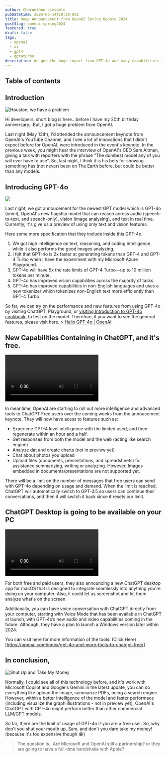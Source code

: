 ```yaml
---
author: Charunthon Limseelo
pubDatetime: 2024-05-14T10:30:00Z
title: Huge Announcement from OpenAI Spring Update 2024
postSlug: openai-spring2024
featured: true
draft: false
tags:
  - openai
  - ai
  - gpt4
  - gpt4turbo
description: We got the huge impact from GPT-4o and many capabilities those we totally expected from it.
---
```


## Table of contents

## Introduction

![Houston, we have a problem](https://media.tenor.com/6xd1kGTGV-EAAAAe/houston-we-have-a-problem-tom-hanks.png)

Hi developers, short blog is here...before I have my 20th birthday anniversary...But, I got a huge problem from OpenAI.

Last night (May 13th), I'd attended the announcement keynote from OpenAI's YouTube Channel, and I see a lot of innovations that I didn't expect before for OpenAI, were introduced in the event's keynote. In the previous week, you might hear the interview of OpenAI's CEO Sam Altman, giving a talk with reporters with the phrase "The dumbest model any of you will ever have to use". So, last night, I think it is his bets for showing something has (not never) been on The Earth before, but could be better than any models.

## Introducing GPT-4o

![](https://bgr.com/wp-content/uploads/2024/05/chatgpt-gpt-4o.jpg?quality=82&strip=all)

Last night, we got annoucement for the newest GPT model which is GPT-4o (omni), OpenAI's new flagship model that can reason across audio (speech-to-text, and speech-only), vision (image analysing), and text in real time. Currently, it's give us a preview of using only text and vision features.

Here some more specification that they include inside this GPT-4o:

1. We got high intelligence on text, reasoning, and coding intelligence, while it also performs the good images analyzing.
2. I felt that GPT-4o is 2x faster at generating tokens than GPT-4 and GPT-4 Turbo when I have the experiment with my Microsoft Azure Playground.
3. GPT-4o will have 5x the rate limits of GPT-4 Turbo—up to 10 million tokens per minute.
4. GPT-4o has improved vision capabilities across the majority of tasks.
5. GPT-4o has improved capabilities in non-English languages and uses a new tokenizer which tokenizes non-English text more efficiently than GPT-4 Turbo

So far, we can try on the performance and new features from using GPT-4o by visiting ChatGPT, Playground, or [visiting Introduction to GPT-4o cookbook](https://cookbook.openai.com/examples/gpt4o/introduction_to_gpt4o), to test on the model. Therefore, it you want to see the general features, please visit here. > [Hello GPT-4o | OpenAI](https://openai.com/index/hello-gpt-4o/)

## New Capabilities Containing in ChatGPT, and it's free.

<video width="" height="" controls loop>
  <source src="https://videos.ctfassets.net/kftzwdyauwt9/693OcNYd5oVeQcPE7mjE7y/9c8f48c05fdd033f906ed5d9b0acdc80/CleanShot_2024-05-12_at_22.mp4" type="video/mp4">
</video>

In meantime, OpenAI are starting to roll out more intelligence and advanced tools to ChatGPT Free users over the coming weeks from the annoucement keynote. They will now have acess to features such as:

- Experiene GPT-4 level intelligence with the limited used, and then regenerate within an hour and a half.
- Get responses from both the model and the web (acting like search engine)
- Analyze dat and create charts (not in preview yet)
- Chat about photos you upload
- Upload files (documents, presentations, and spreadsheets) for assistance summarizing, writing or analyzing. However, Images embedded in documents/presentations are not supported yet.

There will be a limit on the number of messages that free users can send with GPT-4o depending on usage and demand. When the limit is reached, ChatGPT will automatically switch to GPT-3.5 so users can continue their conversations, and then it will switch it back since it resets our limit.

## ChatGPT Desktop is going to be available on your PC

<video width="" height="" controls loop>
  <source src="https://videos.ctfassets.net/kftzwdyauwt9/7n0KpQhRuMjXktVdkls59B/c8f9215d4ece3a37baf1303fd48e81f6/7_DesktopLauncher.mp4" type="video/mp4">
</video>

For both free and paid users, they also announcing a new ChatGPT desktop app for macOS that is designed to integrate seamlessly into anything you're doing on your computer. Also, it could let us screenshot and let them analyze what's on the screen.

Additionally, you can have voice conversation with ChatGPT directly from your computer, starting with Voice Mode that has been available in ChatGPT at launch, with GPT-4o’s new audio and video capabilities coming in the future. Although, they have a plan to launch a Windows version later within 2024.

You can visit here for more information of the tools: (Click Here)[https://openai.com/index/gpt-4o-and-more-tools-to-chatgpt-free/]

## In conclusion,

![Shut Up and Take My Money](https://imgflip.com/s/meme/Shut-Up-And-Take-My-Money-Fry.jpg)

Normally, I could see all of this technology before, and it's work with Microsoft Copilot and Google's Gemini in the latest update, you can do everything like upload the image, summarize PDFs, being a search engine. However, within a better intelligence of the model and faster performace (including visualize the graph illustrations - not in preview yet), OpenAI's ChatGPT with GPT-4o might perform better than other commercial LLM/GPT models.

So far, there are the limit of usage of GPT-4o if you are a free user. So, why don't you shut your mouth up, Sam, and don't you dare take my money! (because it's too expensive though 😭)

> The question is...Are Microsoft and OpenAI still a partnership? or they are going to have a full-time handshake with Apple?
